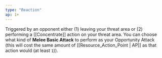 ```yaml
---
type: "Reaction"
ap: 1+
---
```


Triggered by an opponent either (1) leaving your threat area or (2) performing a [[Concentrate]] action on your threat area. You can choose what kind of **Melee Basic Attack** to perform as your Opportunity Attack (this will cost the same amount of [[Resource_Action_Point | AP]] as that action would (at least `1`)).
